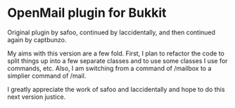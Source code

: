OpenMail plugin for Bukkit
=====
Original plugin by safoo, continued by Iaccidentally, and then continued again by captbunzo.

My aims with this version are a few fold. First, I plan to refactor the code to split things up into a few separate classes and to use some classes I use for commands, etc. Also, I am switching from a command of /mailbox to a simplier command of /mail.

I greatly appreciate the work of safoo and Iaccidentally and hope to do this next version justice.
